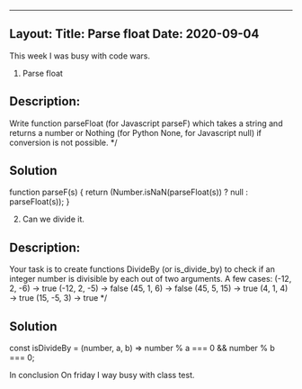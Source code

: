 ---
Layout: 
Title: Parse float
Date: 2020-09-04 
 ---

This week I was busy with code wars.

 1. Parse float
 ## Description:
Write function parseFloat (for Javascript parseF) which takes a string and returns a number or
 Nothing (for Python None, for Javascript null) if conversion is not possible.
*/


## Solution
function parseF(s) {
  return (Number.isNaN(parseFloat(s)) ? null : parseFloat(s));
}

2. Can we divide it.

## Description:
Your task is to create functions DivideBy (or is_divide_by) to check if an integer number is divisible by each out of two arguments.
A few cases:
(-12, 2, -6)  ->  true
(-12, 2, -5)  ->  false
(45, 1, 6)    ->  false
(45, 5, 15)   ->  true
(4, 1, 4)     ->  true
(15, -5, 3)   ->  true
*/

## Solution
const isDivideBy = (number, a, b) => number % a === 0 && number % b === 0;

In conclusion On friday I way busy with class test.